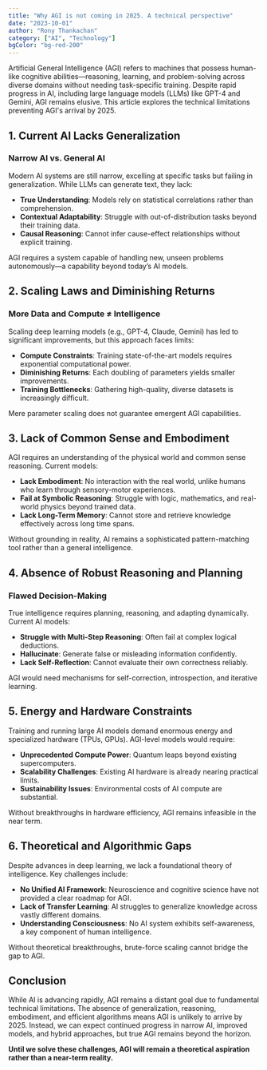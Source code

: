 ```yaml
---
title: "Why AGI is not coming in 2025. A technical perspective"
date: "2023-10-01"
author: "Rony Thankachan"
category: ["AI", "Technology"]
bgColor: "bg-red-200"
---
```


Artificial General Intelligence (AGI) refers to machines that possess human-like cognitive abilities—reasoning, learning, and problem-solving across diverse domains without needing task-specific training. Despite rapid progress in AI, including large language models (LLMs) like GPT-4 and Gemini, AGI remains elusive. This article explores the technical limitations preventing AGI's arrival by 2025.

## 1. Current AI Lacks Generalization

### Narrow AI vs. General AI

Modern AI systems are still narrow, excelling at specific tasks but failing in generalization. While LLMs can generate text, they lack:

- **True Understanding**: Models rely on statistical correlations rather than comprehension.
- **Contextual Adaptability**: Struggle with out-of-distribution tasks beyond their training data.
- **Causal Reasoning**: Cannot infer cause-effect relationships without explicit training.

AGI requires a system capable of handling new, unseen problems autonomously—a capability beyond today’s AI models.

## 2. Scaling Laws and Diminishing Returns

### More Data and Compute ≠ Intelligence

Scaling deep learning models (e.g., GPT-4, Claude, Gemini) has led to significant improvements, but this approach faces limits:

- **Compute Constraints**: Training state-of-the-art models requires exponential computational power.
- **Diminishing Returns**: Each doubling of parameters yields smaller improvements.
- **Training Bottlenecks**: Gathering high-quality, diverse datasets is increasingly difficult.

Mere parameter scaling does not guarantee emergent AGI capabilities.

## 3. Lack of Common Sense and Embodiment

AGI requires an understanding of the physical world and common sense reasoning. Current models:

- **Lack Embodiment**: No interaction with the real world, unlike humans who learn through sensory-motor experiences.
- **Fail at Symbolic Reasoning**: Struggle with logic, mathematics, and real-world physics beyond trained data.
- **Lack Long-Term Memory**: Cannot store and retrieve knowledge effectively across long time spans.

Without grounding in reality, AI remains a sophisticated pattern-matching tool rather than a general intelligence.

## 4. Absence of Robust Reasoning and Planning

### Flawed Decision-Making

True intelligence requires planning, reasoning, and adapting dynamically. Current AI models:

- **Struggle with Multi-Step Reasoning**: Often fail at complex logical deductions.
- **Hallucinate**: Generate false or misleading information confidently.
- **Lack Self-Reflection**: Cannot evaluate their own correctness reliably.

AGI would need mechanisms for self-correction, introspection, and iterative learning.

## 5. Energy and Hardware Constraints

Training and running large AI models demand enormous energy and specialized hardware (TPUs, GPUs). AGI-level models would require:

- **Unprecedented Compute Power**: Quantum leaps beyond existing supercomputers.
- **Scalability Challenges**: Existing AI hardware is already nearing practical limits.
- **Sustainability Issues**: Environmental costs of AI compute are substantial.

Without breakthroughs in hardware efficiency, AGI remains infeasible in the near term.

## 6. Theoretical and Algorithmic Gaps

Despite advances in deep learning, we lack a foundational theory of intelligence. Key challenges include:

- **No Unified AI Framework**: Neuroscience and cognitive science have not provided a clear roadmap for AGI.
- **Lack of Transfer Learning**: AI struggles to generalize knowledge across vastly different domains.
- **Understanding Consciousness**: No AI system exhibits self-awareness, a key component of human intelligence.

Without theoretical breakthroughs, brute-force scaling cannot bridge the gap to AGI.

## Conclusion

While AI is advancing rapidly, AGI remains a distant goal due to fundamental technical limitations. The absence of generalization, reasoning, embodiment, and efficient algorithms means AGI is unlikely to arrive by 2025. Instead, we can expect continued progress in narrow AI, improved models, and hybrid approaches, but true AGI remains beyond the horizon.

**Until we solve these challenges, AGI will remain a theoretical aspiration rather than a near-term reality.**
